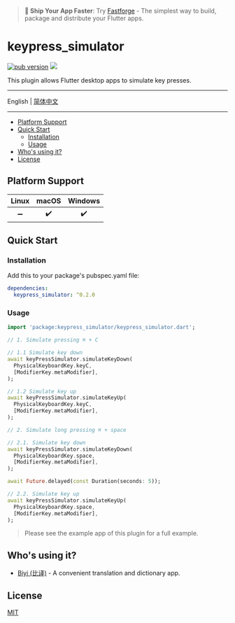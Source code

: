 > **🚀 Ship Your App Faster**: Try [Fastforge](https://fastforge.dev) - The simplest way to build, package and distribute your Flutter apps.

# keypress_simulator

[![pub version][pub-image]][pub-url] [![][discord-image]][discord-url]

[pub-image]: https://img.shields.io/pub/v/keypress_simulator.svg
[pub-url]: https://pub.dev/packages/keypress_simulator
[discord-image]: https://img.shields.io/discord/884679008049037342.svg
[discord-url]: https://discord.gg/zPa6EZ2jqb

This plugin allows Flutter desktop apps to simulate key presses.

---

English | [简体中文](./README-ZH.md)

---

<!-- START doctoc generated TOC please keep comment here to allow auto update -->
<!-- DON'T EDIT THIS SECTION, INSTEAD RE-RUN doctoc TO UPDATE -->

- [Platform Support](#platform-support)
- [Quick Start](#quick-start)
  - [Installation](#installation)
  - [Usage](#usage)
- [Who's using it?](#whos-using-it)
- [License](#license)

<!-- END doctoc generated TOC please keep comment here to allow auto update -->

## Platform Support

| Linux | macOS | Windows |
| :---: | :---: | :-----: |
|  ➖   |  ✔️   |   ✔️    |

## Quick Start

### Installation

Add this to your package's pubspec.yaml file:

```yaml
dependencies:
  keypress_simulator: ^0.2.0
```

### Usage

```dart
import 'package:keypress_simulator/keypress_simulator.dart';

// 1. Simulate pressing ⌘ + C

// 1.1 Simulate key down
await keyPressSimulator.simulateKeyDown(
  PhysicalKeyboardKey.keyC,
  [ModifierKey.metaModifier],
);

// 1.2 Simulate key up
await keyPressSimulator.simulateKeyUp(
  PhysicalKeyboardKey.keyC,
  [ModifierKey.metaModifier],
);

// 2. Simulate long pressing ⌘ + space

// 2.1. Simulate key down
await keyPressSimulator.simulateKeyDown(
  PhysicalKeyboardKey.space,
  [ModifierKey.metaModifier],
);

await Future.delayed(const Duration(seconds: 5));

// 2.2. Simulate key up
await keyPressSimulator.simulateKeyUp(
  PhysicalKeyboardKey.space,
  [ModifierKey.metaModifier],
);
```

> Please see the example app of this plugin for a full example.

## Who's using it?

- [Biyi (比译)](https://biyidev.com/) - A convenient translation and dictionary app.

## License

[MIT](./LICENSE)

